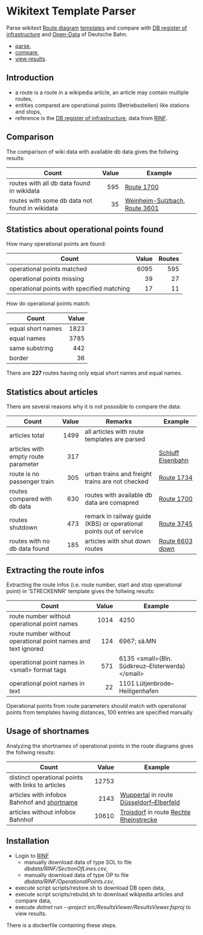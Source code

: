 # Wikitext Template Parser

Parse wikitext [Route diagram](https://de.wikipedia.org/wiki/Wikipedia:Formatvorlage_Bahnstrecke) [templates](https://www.mediawiki.org/wiki/Help:Templates) and compare with [DB register of infrastructure](https://geovdbn.deutschebahn.com/isr) and [Open-Data](https://data.deutschebahn.com/dataset/geo-betriebsstelle) of Deutsche Bahn.

* [parse](./src/WikitextRouteDiagrams/readme.md),
* [compare](./src/WikitextRouteDiagrams/readme.md#wikitext-db-comparer),
* [view results](./src/ResultsViewer/readme.md).

## Introduction

* a route is a route in a wikipedia article, an article may contain multiple routes,
* entities compared are operational points (Betriebsstellen) like stations and stops,
* reference is the [DB register of infrastructure](https://geovdbn.deutschebahn.com/isr), data from [RINF](https://rinf.era.europa.eu/RINF). 

## Comparison

The comparison of wiki data with available db data gives the follwing results:

| Count | Value | Example |
|---|-----:|---|
|routes with all db data found in wikidata|595|[Route 1700](https://de.wikipedia.org/wiki/Bahnstrecke_Hamm%E2%80%93Minden)|
|routes with some db data not found in wikidata|35|[Weinheim-Sulzbach, Route 3601](https://de.wikipedia.org/wiki/Main-Neckar-Eisenbahn)|

## Statistics about operational points found

How many operational points are found:

| Count | Value | Routes| 
|--|-----:|----:|
| operational points matched |6095|595|
| operational points missing |39|27|
| operational points with specified matching |17| 11|

How do operational points match:

| Count | Value |
|--|-----:|
| equal short names |1823|
| equal names |3785|
| same substring |442|
| border |36|

There are **227** routes having only equal short names and equal names.

## Statistics about articles

There are several reasons why it is not posssible to compare the data:

| Count | Value | Remarks | Example |
|---|-----:|---|---|
|articles total|1499|all articles with route templates are parsed||
|articles with empty route parameter|317||[Schluff Eisenbahn](https://de.wikipedia.org/wiki/Schluff_(Eisenbahn))|
|route is no passenger train|305|urban trains and freight trains are not checked|[Route 1734](https://de.wikipedia.org/wiki/Bahnstrecke_Hannover%E2%80%93Braunschweig)|
|routes compared with db data|630|routes with available db data are comapred|[Route 1700](https://de.wikipedia.org/wiki/Bahnstrecke_Hamm%E2%80%93Minden)|
|routes shutdown|473|remark in railway guide (KBS) or operational points out of service|[Route 3745](https://de.wikipedia.org/wiki/Oberwaldbahn)|
|routes with no db data found|185|articles with shut down routes|[Route 6603 down](https://de.wikipedia.org/wiki/Bahnstrecke_Pirna%E2%80%93Gottleuba)|

## Extracting the route infos

Extracting the route infos (i.e. route number, start and stop operational point) in 'STRECKENNR' template gives the follwing results:

| Count | Value | Example |
|---|-----:|---|
| route number without operational point names|1014|4250|
| route number without operational point names and text ignored|124|6967; sä.MN|
| operational point names in &lt;small&gt; format tags|571|6135 &lt;small>(Bln. Südkreuz–Elsterwerda)&lt;/small>|
| operational point names in text|22|1101 Lütjenbrode–Heiligenhafen|

Operational points from route parameters should match with operational points from templates having distances, 100 entries are specified manually

## Usage of shortnames

Analyzing the shortnames of operational points in the route diagrams gives the follwing results:

| Count | Value | Example |
|---|-----:|---|
|distinct operational points with links to articles |12753||
|articles with infobox Bahnhof and  [shortname](https://fahrweg.dbnetze.com/fahrweg-de/kunden/betrieb/betriebsstellen-1393360)|2143|[Wuppertal](https://de.wikipedia.org/wiki/Wuppertal_Hauptbahnhof) in route [Düsseldorf–Elberfeld](https://de.wikipedia.org/wiki/Bahnstrecke_D%C3%BCsseldorf%E2%80%93Elberfeld)|
|articles without infobox Bahnhof |10610|[Troisdorf](https://de.wikipedia.org/wiki/Troisdorf#Eisenbahnverkehr) in route [Rechte Rheinstrecke](https://de.wikipedia.org/wiki/Rechte_Rheinstrecke)|

## Installation

* Login to [RINF](https://rinf.era.europa.eu/RINF)
  * manually download data of type SOL to file *dbdata/RINF/SectionOfLines.csv*,
  * manually download data of type OP to file *dbdata/RINF/OperationalPoints.csv*,
* execute script scripts/restore.sh to download DB open data,
* execute script scripts/rebuild.sh to download wikipedia articles and compare data,
* execute *dotnet run --project src/ResultsViewer/ResultsViewer.fsproj* to view results.

There is a dockerfile containing these steps.